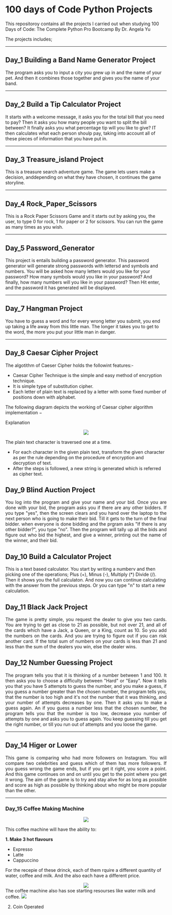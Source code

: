 # 100 days of Code Python Projects

This repositoroy contains all the projects I carried out when studying 100 Days of Code: 
The Complete Python Pro Bootcamp By Dr. Angela Yu 

The projects includes;

--- 
## Day_1 Building a Band Name Generator Project

The program asks you to input a city you grew up in and the name of your pet. And then it combines those together and gives you the name of your band.

---
## Day_2 Build a Tip Calculator Project

It starts with a welcome message, it asks you for the total bill that you need to pay? Then it asks you how many people you want to split the bill between? It finally asks you what percentage tip will you like to give? IT then calculates what each person shoulp pay, taking into account all of these pieces of information that you have put in.

---
## Day_3 Treasure_island Project

This is a treasure search adventure game. The game lets users make a decision, anddepending on what they have chosen, it continues the game storyline.

---
## Day_4 Rock_Paper_Scissors

This is a Rock Paper Scissors Game and it starts out by asking you, the user, to type 0 for rock, 1 for paper or 2 for scissors. You can run the game as many times as you wish.

---
## Day_5 Password_Generator

<p aligh="Justify">
This project is entails building a password generator. This password generator will generate strong passwords with lettersd and symbols and numbers. You will be asked how many letters would you like for your password? How many symbols would you like in your password? And finally, how many numbers will you like in your password? Then Hit enter, and the password it has generated will be displayed.
</p>

---
## Day_7 Hangman Project

You have to guess a word and for every wrong letter you submit, you end up taking a life away from this little man. The longer it takes you to get to the word, the more you put your little man in danger.

---
## Day_8 Caesar Cipher Project

The algotithm of Caeser Cipher holds the followint features:-

- Caesar Cipher Technique is the simple and easy method of encryption technique.
- It is simple type of substitution cipher.
- Each letter of plain text is replaced by a letter with some fixed number of positions down with alphabet.

The following diagram depicts the working of Caesar cipher algorithm implementation −

Explanation
<div align="center">
 <img src="/img/algorithm_caesar_cipher.jpg">
</div>

The plain text character is traversed one at a time.

- For each character in the given plain text, transform the given character as per the rule depending on the procedure of encryption and decryption of text.
- After the steps is followed, a new string is generated which is referred as cipher text.

## Day_9 Blind Auction Project
<p align="Justify">
You log into the program and give your name and your bid. Once you are done with your bid, the program asks you if there are any other bidders. If you type "yes", then the screen clears and you hand over the laptop to the next person who is going to make their bid. Till it gets to the turn of the final bidder. when everyone is done bidding and the prgram asks "If there is any other bidder?", you type "no". Then the program will tally up all the bids and figure out who bid the highest, and give a winner, printing out the name of the winner, and their bid. 
</p>
 
## Day_10 Build a Calculator Project
<p aligh="Justify">
This is a text based calculator. You start by writing a numberv  and then picking one of the operations; Plus (+), Minus (-), Multiply (*) Divide (/). Then it shows you the full calculaton. And now you can continue calculating with the answer from the previous steps. Or you can type "n" to start a new calculation.
</p>
 
## Day_11 Black Jack Project
<p align="Justify">
The game is pretty simple, you request the dealer to give you two cards. You are trying to get as close to 21 as possible, but not over 21, and all of the cards which have a Jack, a Queen, or a King, count as 10. So you add the numbers on the cards. And you are trying to figure out if you can risk another card. If the total sum of numbers on your cards is less than 21 and less than the sum of the dealers you win, else the dealer wins.
</p>

## Day_12 Number Guessing Project
<p align="Justify">
   The program tells you that it is thinking of a number between 1 and 100. It then asks you to        choose a difficulty between "Hard" or "Easy". Now it tells you that you have 5 attempts to guess    the number, and you make a guess, if you guess a number greater than the chosen number, the        program tells you, that the number is too high and it's not the  number that it was thinking,      and your number of attempts decreases by one. Then it asks you to make a guess again. An if you    guess a number less that the chosen number, the program tells you that the number is too low,      decrease you number of attempts by one and asks you to guess again. You keep guessing till you      get the right number, or till you run out of attempts and you loose the game.
</p>

---
## Day_14 Higer or Lower
<p align="Justify">
This game is comparing who had more followers on Instagram. You will compare two celebrities and guess which of them has more followers. If you guess wrong the game ends, but if you get it right, you score a point. And this game continues on and on until you get to the point where you get it wrong. The aim of the game is to try and stay alive for as long as possible and score as high as possible by thinking about who might be more popular than the other.
</p>

---
### Day_15 Coffee Making Machine
<div align="center">
 <img src="/img/coffee_machine.jpg">
</div>
<p align="Justify">
This coffee machine will have the ability to:
 
**1. Make 3 hot flavours**
 * Expresso
 * Latte
 * Cappuccino
 
For the recepie of these drinck, each of them rquire a different quantity of water, coffee and milk. And the also each have a different price.
 
<div align="center">
<img src="/img/coffee_types.png">
</div>
The coffee machine also has soe starting resourses like water milk and coffee.

<img src="/img/starting_resources.png">

2. Coin Operated
</p>
